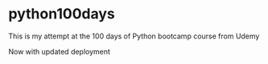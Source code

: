 # python100days

This is my attempt at the 100 days of Python bootcamp course from Udemy

Now with updated deployment
